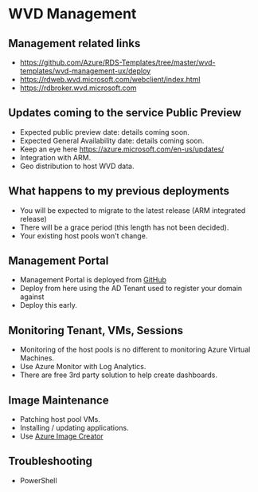 # WVD Management

## Management related links
- https://github.com/Azure/RDS-Templates/tree/master/wvd-templates/wvd-management-ux/deploy
- https://rdweb.wvd.microsoft.com/webclient/index.html
- https://rdbroker.wvd.microsoft.com

## Updates coming to the service Public Preview
- Expected public preview date: details coming soon.
- Expected General Availability date: details coming soon.
- Keep an eye here https://azure.microsoft.com/en-us/updates/
- Integration with ARM.
- Geo distribution to host WVD data. 

## What happens to my previous deployments
- You will be expected to migrate to the latest release (ARM integrated release)
- There will be a grace period (this length has not been decided).
- Your existing host pools won't change.

## Management Portal
- Management Portal is deployed from [GitHub](https://github.com/Azure/RDS-Templates/tree/master/wvd-templates/wvd-management-ux/deploy) 
- Deploy from here using the AD Tenant used to register your domain against 
- Deploy this early.

## Monitoring Tenant, VMs, Sessions
- Monitoring of the host pools is no different to monitoring Azure Virtual Machines.
- Use Azure Monitor with Log Analytics.
- There are free 3rd party solution to help create dashboards.

## Image Maintenance
- Patching host pool VMs.
- Installing / updating applications.
- Use [Azure Image Creator](https://docs.microsoft.com/en-us/azure/virtual-machines/windows/capture-image-resource)

## Troubleshooting
- PowerShell
